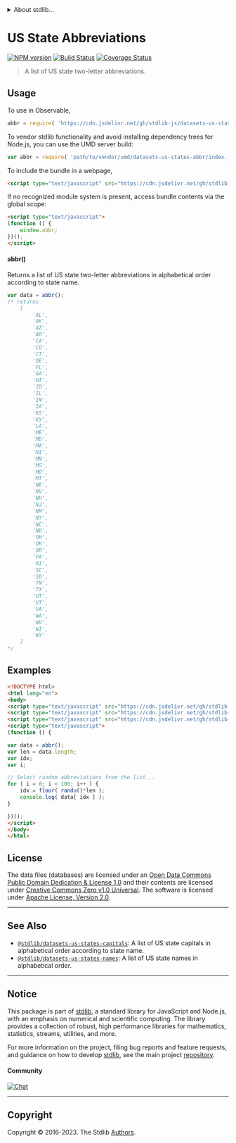 <!--

@license Apache-2.0

Copyright (c) 2018 The Stdlib Authors.

Licensed under the Apache License, Version 2.0 (the "License");
you may not use this file except in compliance with the License.
You may obtain a copy of the License at

   http://www.apache.org/licenses/LICENSE-2.0

Unless required by applicable law or agreed to in writing, software
distributed under the License is distributed on an "AS IS" BASIS,
WITHOUT WARRANTIES OR CONDITIONS OF ANY KIND, either express or implied.
See the License for the specific language governing permissions and
limitations under the License.

-->


<details>
  <summary>
    About stdlib...
  </summary>
  <p>We believe in a future in which the web is a preferred environment for numerical computation. To help realize this future, we've built stdlib. stdlib is a standard library, with an emphasis on numerical and scientific computation, written in JavaScript (and C) for execution in browsers and in Node.js.</p>
  <p>The library is fully decomposable, being architected in such a way that you can swap out and mix and match APIs and functionality to cater to your exact preferences and use cases.</p>
  <p>When you use stdlib, you can be absolutely certain that you are using the most thorough, rigorous, well-written, studied, documented, tested, measured, and high-quality code out there.</p>
  <p>To join us in bringing numerical computing to the web, get started by checking us out on <a href="https://github.com/stdlib-js/stdlib">GitHub</a>, and please consider <a href="https://opencollective.com/stdlib">financially supporting stdlib</a>. We greatly appreciate your continued support!</p>
</details>

# US State Abbreviations

[![NPM version][npm-image]][npm-url] [![Build Status][test-image]][test-url] [![Coverage Status][coverage-image]][coverage-url] <!-- [![dependencies][dependencies-image]][dependencies-url] -->

> A list of US state two-letter abbreviations.



<section class="usage">

## Usage

To use in Observable,

```javascript
abbr = require( 'https://cdn.jsdelivr.net/gh/stdlib-js/datasets-us-states-abbr@v0.1.0-umd/browser.js' )
```

To vendor stdlib functionality and avoid installing dependency trees for Node.js, you can use the UMD server build:

```javascript
var abbr = require( 'path/to/vendor/umd/datasets-us-states-abbr/index.js' )
```

To include the bundle in a webpage,

```html
<script type="text/javascript" src="https://cdn.jsdelivr.net/gh/stdlib-js/datasets-us-states-abbr@v0.1.0-umd/browser.js"></script>
```

If no recognized module system is present, access bundle contents via the global scope:

```html
<script type="text/javascript">
(function () {
    window.abbr;
})();
</script>
```

#### abbr()

Returns a list of US state two-letter abbreviations in alphabetical order according to state name.

```javascript
var data = abbr();
/* returns
    [
        'AL',
        'AK',
        'AZ',
        'AR',
        'CA',
        'CO',
        'CT',
        'DE',
        'FL',
        'GA',
        'HI',
        'ID',
        'IL',
        'IN',
        'IA',
        'KS',
        'KY',
        'LA',
        'ME',
        'MD',
        'MA',
        'MI',
        'MN',
        'MS',
        'MO',
        'MT',
        'NE',
        'NV',
        'NH',
        'NJ',
        'NM',
        'NY',
        'NC',
        'ND',
        'OH',
        'OK',
        'OR',
        'PA',
        'RI',
        'SC',
        'SD',
        'TN',
        'TX',
        'UT',
        'VT',
        'VA',
        'WA',
        'WV',
        'WI',
        'WY'
    ]
*/
```

</section>

<!-- /.usage -->

<section class="examples">

<!-- TODO: more creative example. -->

## Examples

<!-- eslint no-undef: "error" -->

```html
<!DOCTYPE html>
<html lang="en">
<body>
<script type="text/javascript" src="https://cdn.jsdelivr.net/gh/stdlib-js/math-base-special-floor@umd/browser.js"></script>
<script type="text/javascript" src="https://cdn.jsdelivr.net/gh/stdlib-js/random-base-randu@umd/browser.js"></script>
<script type="text/javascript" src="https://cdn.jsdelivr.net/gh/stdlib-js/datasets-us-states-abbr@v0.1.0-umd/browser.js"></script>
<script type="text/javascript">
(function () {

var data = abbr();
var len = data.length;
var idx;
var i;

// Select random abbreviations from the list...
for ( i = 0; i < 100; i++ ) {
    idx = floor( randu()*len );
    console.log( data[ idx ] );
}

})();
</script>
</body>
</html>
```

</section>

<!-- /.examples -->



<!-- <license> -->

## License

The data files (databases) are licensed under an [Open Data Commons Public Domain Dedication & License 1.0][pddl-1.0] and their contents are licensed under [Creative Commons Zero v1.0 Universal][cc0]. The software is licensed under [Apache License, Version 2.0][apache-license].

<!-- </license> -->

<!-- Section for related `stdlib` packages. Do not manually edit this section, as it is automatically populated. -->

<section class="related">

* * *

## See Also

-   <span class="package-name">[`@stdlib/datasets-us-states-capitals`][@stdlib/datasets/us-states-capitals]</span><span class="delimiter">: </span><span class="description">A list of US state capitals in alphabetical order according to state name.</span>
-   <span class="package-name">[`@stdlib/datasets-us-states-names`][@stdlib/datasets/us-states-names]</span><span class="delimiter">: </span><span class="description">A list of US state names in alphabetical order.</span>

</section>

<!-- /.related -->

<!-- Section for all links. Make sure to keep an empty line after the `section` element and another before the `/section` close. -->


<section class="main-repo" >

* * *

## Notice

This package is part of [stdlib][stdlib], a standard library for JavaScript and Node.js, with an emphasis on numerical and scientific computing. The library provides a collection of robust, high performance libraries for mathematics, statistics, streams, utilities, and more.

For more information on the project, filing bug reports and feature requests, and guidance on how to develop [stdlib][stdlib], see the main project [repository][stdlib].

#### Community

[![Chat][chat-image]][chat-url]

---

## Copyright

Copyright &copy; 2016-2023. The Stdlib [Authors][stdlib-authors].

</section>

<!-- /.stdlib -->

<!-- Section for all links. Make sure to keep an empty line after the `section` element and another before the `/section` close. -->

<section class="links">

[npm-image]: http://img.shields.io/npm/v/@stdlib/datasets-us-states-abbr.svg
[npm-url]: https://npmjs.org/package/@stdlib/datasets-us-states-abbr

[test-image]: https://github.com/stdlib-js/datasets-us-states-abbr/actions/workflows/test.yml/badge.svg?branch=v0.1.0
[test-url]: https://github.com/stdlib-js/datasets-us-states-abbr/actions/workflows/test.yml?query=branch:v0.1.0

[coverage-image]: https://img.shields.io/codecov/c/github/stdlib-js/datasets-us-states-abbr/main.svg
[coverage-url]: https://codecov.io/github/stdlib-js/datasets-us-states-abbr?branch=main

<!--

[dependencies-image]: https://img.shields.io/david/stdlib-js/datasets-us-states-abbr.svg
[dependencies-url]: https://david-dm.org/stdlib-js/datasets-us-states-abbr/main

-->

[chat-image]: https://img.shields.io/gitter/room/stdlib-js/stdlib.svg
[chat-url]: https://app.gitter.im/#/room/#stdlib-js_stdlib:gitter.im

[stdlib]: https://github.com/stdlib-js/stdlib

[stdlib-authors]: https://github.com/stdlib-js/stdlib/graphs/contributors

[cli-section]: https://github.com/stdlib-js/datasets-us-states-abbr#cli
[cli-url]: https://github.com/stdlib-js/datasets-us-states-abbr/tree/cli
[@stdlib/datasets-us-states-abbr]: https://github.com/stdlib-js/datasets-us-states-abbr/tree/main

[umd]: https://github.com/umdjs/umd
[es-module]: https://developer.mozilla.org/en-US/docs/Web/JavaScript/Guide/Modules

[deno-url]: https://github.com/stdlib-js/datasets-us-states-abbr/tree/deno
[umd-url]: https://github.com/stdlib-js/datasets-us-states-abbr/tree/umd
[esm-url]: https://github.com/stdlib-js/datasets-us-states-abbr/tree/esm
[branches-url]: https://github.com/stdlib-js/datasets-us-states-abbr/blob/main/branches.md

[pddl-1.0]: http://opendatacommons.org/licenses/pddl/1.0/

[cc0]: https://creativecommons.org/publicdomain/zero/1.0

[apache-license]: https://www.apache.org/licenses/LICENSE-2.0

<!-- <related-links> -->

[@stdlib/datasets/us-states-capitals]: https://github.com/stdlib-js/datasets-us-states-capitals/tree/umd

[@stdlib/datasets/us-states-names]: https://github.com/stdlib-js/datasets-us-states-names/tree/umd

<!-- </related-links> -->

</section>

<!-- /.links -->
